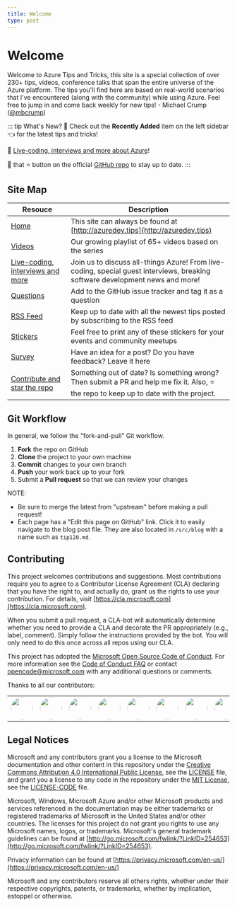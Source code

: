 ```yaml
---
title: Welcome
type: post
---
```


<style type="text/css" rel="stylesheet">
    img { border-radius: 50% }
</style>

# Welcome

Welcome to Azure Tips and Tricks, this site is a special collection of over 230+ tips, videos, conference talks that span the entire universe of the Azure platform. The tips you'll find here are based on real-world scenarios that I've encountered (along with the community) while using Azure. Feel free to jump in and come back weekly for new tips! - Michael Crump ([@mbcrump](https://twitter.com/mbcrump))

::: tip What's New?
:calendar: Check out the **Recently Added** item on the left sidebar :point_left: for the latest tips and tricks!

:unicorn: [Live-coding, interviews and more about Azure](https://twitch.tv/mbcrump?WT.mc_id=azure-azuredevtips-micrum)!

:punch: that :star: button on the official [GitHub repo](https://github.com/Microsoft/AzureTipsAndTricks/) to stay up to date.
:::

## Site Map

| Resouce                                                                                                                 | Description                                                                                                                                |
| ----------------------------------------------------------------------------------------------------------------------- | ------------------------------------------------------------------------------------------------------------------------------------------ |
| [Home](http://azuredev.tips)                                                                                            | This site can always be found at [http://azuredev.tips](http://azuredev.tips)                                                              |
| [Videos](http://videos.azuredev.tips)                                                                                   | Our growing playlist of 65+ videos based on the series                                                                                     |
| [Live-coding, interviews and more](https://twitch.tv/mbcrump?WT.mc_id=azure-azuredevtips-micrum)                        | Join us to discuss all-things Azure! From live-coding, special guest interviews, breaking software development news and more!              |
| [Questions](https://github.com/Microsoft/AzureTipsAndTricks/issues/new?assignees=&labels=&template=questions.md&title=) | Add to the GitHub issue tracker and tag it as a question                                                                                   |
| [RSS Feed](https://microsoft.github.io/AzureTipsAndTricks/rss.xml)                                                      | Keep up to date with all the newest tips posted by subscribing to the RSS feed                                                             |
| [Stickers](http://stickers.azuredev.tips)                                                                               | Feel free to print any of these stickers for your events and community meetups                                                             |
| [Survey](http://survey.azuredev.tips)                                                                                   | Have an idea for a post? Do you have feedback? Leave it here                                                                               |
| [Contribute and star the repo](https://github.com/Microsoft/AzureTipsAndTricks/)                                        | Something out of date? Is something wrong? Then submit a PR and help me fix it. Also, :star: the repo to keep up to date with the project. |

## Git Workflow

In general, we follow the "fork-and-pull" Git workflow.

1.  **Fork** the repo on GitHub
2.  **Clone** the project to your own machine
3.  **Commit** changes to your own branch
4.  **Push** your work back up to your fork
5.  Submit a **Pull request** so that we can review your changes

NOTE:

- Be sure to merge the latest from "upstream" before making a pull request!
- Each page has a "Edit this page on GitHub" link. Click it to easily navigate to the blog post file. They are also located in `/src/blog` with a name such as `tip120.md`.

## Contributing

This project welcomes contributions and suggestions. Most contributions require you to agree to a
Contributor License Agreement (CLA) declaring that you have the right to, and actually do, grant us
the rights to use your contribution. For details, visit [https://cla.microsoft.com](https://cla.microsoft.com).

When you submit a pull request, a CLA-bot will automatically determine whether you need to provide
a CLA and decorate the PR appropriately (e.g., label, comment). Simply follow the instructions
provided by the bot. You will only need to do this once across all repos using our CLA.

This project has adopted the [Microsoft Open Source Code of Conduct](https://opensource.microsoft.com/codeofconduct/).
For more information see the [Code of Conduct FAQ](https://opensource.microsoft.com/codeofconduct/faq/) or
contact [opencode@microsoft.com](mailto:opencode@microsoft.com) with any additional questions or comments.

Thanks to all our contributors:

<table>
  <tr>
    <td align="center">
        <a href="https://github.com/mbcrump">
            <img src="https://avatars1.githubusercontent.com/u/534885?s=400&v=4" width="50px;" alt=""/><br />
            <!-- <sub>
                <b>Michael Crump</b>
            </sub> -->
        </a>
    </td>
    <td align="center">
        <a href="https://github.com/vaheminasyan2">
            <img src="https://avatars0.githubusercontent.com/u/32709965?s=400&v=4" width="50px;" alt=""/><br />
        </a>
    </td>
     <td align="center">
        <a href="https://github.com/theheatDK">
            <img src="https://avatars2.githubusercontent.com/u/17799567?s=400&v=4" width="50px;" alt=""/><br />
        </a>
    </td>
    <td align="center">
        <a href="https://github.com/vuder">
            <img src="https://avatars0.githubusercontent.com/u/1086665?s=400&v=4" width="50px;" alt=""/><br />
        </a>
    </td>
    <td align="center">
        <a href="https://github.com/uneedgo">
            <img src="https://avatars2.githubusercontent.com/u/59988192?s=400&v=4" width="50px;" alt=""/><br />
        </a>
    </td>
    <td align="center">
        <a href="https://github.com/tosokr">
            <img src="https://avatars0.githubusercontent.com/u/1630501?s=400&v=4" width="50px;" alt=""/><br />
        </a>
    </td>
    <td align="center">
        <a href="https://github.com/tomkerkhove">
            <img src="https://avatars2.githubusercontent.com/u/4345663?s=400&v=4" width="50px;" alt=""/><br />
        </a>
    </td>
    <td align="center">
        <a href="https://github.com/metin">
            <img src="https://avatars3.githubusercontent.com/u/28767?s=400&v=4" width="50px;" alt=""/><br />
        </a>
    </td>
    <td align="center">
        <a href="https://github.com/kyleburnsdev">
            <img src="https://avatars1.githubusercontent.com/u/31851557?s=400&v=4" width="50px;" alt=""/><br />
        </a>
    </td>
    <td align="center">
        <a href="https://github.com/helderpinto">
            <img src="https://avatars0.githubusercontent.com/u/10661605?s=400&v=4" width="50px;" alt=""/><br />
        </a>
    </td>
    <td align="center">
        <a href="https://github.com/TimSmith714">
            <img src="https://avatars3.githubusercontent.com/u/2846298?s=400&v=4" width="50px;" alt=""/><br />
        </a>
    </td>
    <td align="center">
        <a href="https://github.com/Jeff-Jerousek">
            <img src="https://avatars3.githubusercontent.com/u/1041099?s=400&v=4" width="50px;" alt=""/><br />
        </a>
    </td>
    <td align="center">
        <a href="https://github.com/BeigeBadger">
            <img src="https://avatars0.githubusercontent.com/u/8124536?s=400&v=4" width="50px;" alt=""/><br />
        </a>
    </td>
    <td align="center">
        <a href="https://github.com/AzureMentor">
            <img src="https://avatars3.githubusercontent.com/u/30055505?s=400&v=4" width="50px;" alt=""/><br />
        </a>
    </td>

  </tr>
</table>

## Legal Notices

Microsoft and any contributors grant you a license to the Microsoft documentation and other content
in this repository under the [Creative Commons Attribution 4.0 International Public License](https://creativecommons.org/licenses/by/4.0/legalcode),
see the [LICENSE](https://github.com/Microsoft/AzureTipsAndTricks/blob/master/LICENSE.txt) file, and grant you a license to any code in the repository under the [MIT License](https://opensource.org/licenses/MIT), see the
[LICENSE-CODE](https://github.com/Microsoft/AzureTipsAndTricks/blob/master/LICENSE-CODE.txt) file.

Microsoft, Windows, Microsoft Azure and/or other Microsoft products and services referenced in the documentation
may be either trademarks or registered trademarks of Microsoft in the United States and/or other countries.
The licenses for this project do not grant you rights to use any Microsoft names, logos, or trademarks.
Microsoft's general trademark guidelines can be found at [http://go.microsoft.com/fwlink/?LinkID=254653](http://go.microsoft.com/fwlink/?LinkID=254653).

Privacy information can be found at [https://privacy.microsoft.com/en-us/](https://privacy.microsoft.com/en-us/)

Microsoft and any contributors reserve all others rights, whether under their respective copyrights, patents,
or trademarks, whether by implication, estoppel or otherwise.
